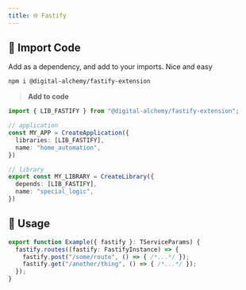 ```yaml
---
title: 🌐 Fastify
---
```


## 🥡 Import Code

Add as a dependency, and add to your imports. Nice and easy

```bash
npm i @digital-alchemy/fastify-extension
```

> **Add to code**

```typescript
import { LIB_FASTIFY } from "@digital-alchemy/fastify-extension";

// application
const MY_APP = CreateApplication({
  libraries: [LIB_FASTIFY],
  name: "home_automation",
})

// library
export const MY_LIBRARY = CreateLibrary({
  depends: [LIB_FASTIFY],
  name: "special_logic",
})
```

## 🧲 Usage

```typescript
export function Example({ fastify }: TServiceParams) {
  fastify.routes((fastify: FastifyInstance) => {
    fastify.post("/some/route", () => { /*...*/ });
    fastify.get("/another/thing", () => { /*...*/ });
  });
}
```
